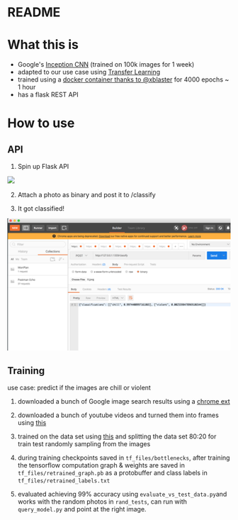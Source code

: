 # README

# What this is
- Google's [Inception CNN](https://ai.googleblog.com/2016/03/train-your-own-image-classifier-with.html) (trained on 100k images for 1 week) 
- adapted to our use case using [Transfer Learning](https://www.tensorflow.org/hub/tutorials/image_retraining)
- trained using a [docker container thanks to @xblaster](https://github.com/xblaster/tensor-guess) for 4000 epochs ~ 1 hour
- has a flask REST API

# How to use

## API
1. Spin up Flask API

<img src="images/rest.png" width="800">

2. Attach a photo as binary and post it to /classify

3. It got classified!

<img src="images/classified.png" width="800">

## Training
use case: predict if the images are chill or violent

1. downloaded a bunch of Google image search results using a [chrome ext](https://chrome.google.com/webstore/detail/fatkun-batch-download-ima/nnjjahlikiabnchcpehcpkdeckfgnohf)

2. downloaded a bunch of youtube videos and turned them into frames using [this](https://github.com/Hvass-Labs/TensorFlow-Tutorials/blob/master/convert.py)

3. trained on the data set using [this](https://github.com/xblaster/tensor-guess) and splitting the data set 80:20 for train test randomly sampling from the images

4. during training checkpoints saved in `tf_files/bottlenecks`, after training the tensorflow computation graph & weights are saved in `tf_files/retrained_graph.pb` as a protobuffer and class labels in `tf_files/retrained_labels.txt`

5. evaluated achieving 99% accuracy using `evaluate_vs_test_data.py`and works with the random photos in `rand_tests`, can run with `query_model.py` and point at the right image.